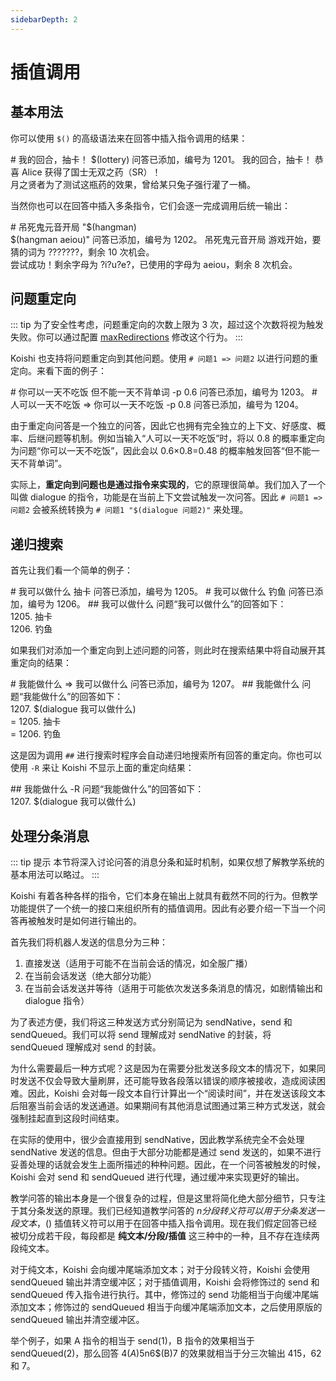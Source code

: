```yaml
---
sidebarDepth: 2
---
```


# 插值调用

## 基本用法

你可以使用 `$()` 的高级语法来在回答中插入指令调用的结果：

<panel-view title="聊天记录">
<chat-message nickname="Alice" color="#cc0066"># 我的回合，抽卡！ $(lottery)</chat-message>
<chat-message nickname="Koishi" avatar="/koishi.png">问答已添加，编号为 1201。</chat-message>
<chat-message nickname="Alice" color="#cc0066">我的回合，抽卡！</chat-message>
<chat-message nickname="Koishi" avatar="/koishi.png">恭喜 Alice 获得了国士无双之药（SR）！<br/>月之贤者为了测试这瓶药的效果，曾给某只兔子强行灌了一桶。</chat-message>
</panel-view>

当然你也可以在回答中插入多条指令，它们会逐一完成调用后统一输出：

<panel-view title="聊天记录">
<chat-message nickname="Alice" color="#cc0066"># 吊死鬼元音开局 &quot;$(hangman)<br/>$(hangman aeiou)&quot;</chat-message>
<chat-message nickname="Koishi" avatar="/koishi.png">问答已添加，编号为 1202。</chat-message>
<chat-message nickname="Alice" color="#cc0066">吊死鬼元音开局</chat-message>
<chat-message nickname="Koishi" avatar="/koishi.png">游戏开始，要猜的词为 ???????，剩余 10 次机会。<br/>尝试成功！剩余字母为 ?i?u?e?，已使用的字母为 aeiou，剩余 8 次机会。</chat-message>
</panel-view>

## 问题重定向

::: tip
为了安全性考虑，问题重定向的次数上限为 3 次，超过这个次数将视为触发失败。你可以通过配置 [maxRedirections](./options.md#max-redirections) 修改这个行为。
:::

Koishi 也支持将问题重定向到其他问题。使用 `# 问题1 => 问题2` 以进行问题的重定向。来看下面的例子：

<panel-view title="聊天记录">
<chat-message nickname="Alice" color="#cc0066"># 你可以一天不吃饭 但不能一天不背单词 -p 0.6</chat-message>
<chat-message nickname="Koishi" avatar="/koishi.png">问答已添加，编号为 1203。</chat-message>
<chat-message nickname="Alice" color="#cc0066"># 人可以一天不吃饭 =&gt; 你可以一天不吃饭 -p 0.8</chat-message>
<chat-message nickname="Koishi" avatar="/koishi.png">问答已添加，编号为 1204。</chat-message>
</panel-view>

由于重定向问答是一个独立的问答，因此它也拥有完全独立的上下文、好感度、概率、后继问题等机制。例如当输入“人可以一天不吃饭”时，将以 0.8 的概率重定向为问题“你可以一天不吃饭”，因此会以 0.6×0.8=0.48 的概率触发回答“但不能一天不背单词”。

实际上，**重定向到问题也是通过指令来实现的**，它的原理很简单。我们加入了一个叫做 dialogue 的指令，功能是在当前上下文尝试触发一次问答。因此 `# 问题1 => 问题2` 会被系统转换为 `# 问题1 "$(dialogue 问题2)"` 来处理。

## 递归搜索

首先让我们看一个简单的例子：

<panel-view title="聊天记录">
<chat-message nickname="Alice" color="#cc0066"># 我可以做什么 抽卡</chat-message>
<chat-message nickname="Koishi" avatar="/koishi.png">问答已添加，编号为 1205。</chat-message>
<chat-message nickname="Alice" color="#cc0066"># 我可以做什么 钓鱼</chat-message>
<chat-message nickname="Koishi" avatar="/koishi.png">问答已添加，编号为 1206。</chat-message>
<chat-message nickname="Alice" color="#cc0066">## 我可以做什么</chat-message>
<chat-message nickname="Koishi" avatar="/koishi.png">问题“我可以做什么”的回答如下：<br/>1205. 抽卡<br/>1206. 钓鱼</chat-message>
</panel-view>

如果我们对添加一个重定向到上述问题的问答，则此时在搜索结果中将自动展开其重定向的结果：

<panel-view title="聊天记录">
<chat-message nickname="Alice" color="#cc0066"># 我能做什么 =&gt; 我可以做什么</chat-message>
<chat-message nickname="Koishi" avatar="/koishi.png">问答已添加，编号为 1207。</chat-message>
<chat-message nickname="Alice" color="#cc0066">## 我能做什么</chat-message>
<chat-message nickname="Koishi" avatar="/koishi.png">问题“我能做什么”的回答如下：<br/>1207. $(dialogue 我可以做什么)<br/>= 1205. 抽卡<br/>= 1206. 钓鱼</chat-message>
</panel-view>

这是因为调用 `##` 进行搜索时程序会自动递归地搜索所有回答的重定向。你也可以使用 `-R` 来让 Koishi 不显示上面的重定向结果：

<panel-view title="聊天记录">
<chat-message nickname="Alice" color="#cc0066">## 我能做什么 -R</chat-message>
<chat-message nickname="Koishi" avatar="/koishi.png">问题“我能做什么”的回答如下：<br/>1207. $(dialogue 我可以做什么)</chat-message>
</panel-view>

## 处理分条消息

::: tip 提示
本节将深入讨论问答的消息分条和延时机制，如果仅想了解教学系统的基本用法可以略过。
:::

Koishi 有着各种各样的指令，它们本身在输出上就具有截然不同的行为。但教学功能提供了一个统一的接口来组织所有的插值调用。因此有必要介绍一下当一个问答再被触发时是如何进行输出的。

首先我们将机器人发送的信息分为三种：

1. 直接发送（适用于可能不在当前会话的情况，如全服广播）
2. 在当前会话发送（绝大部分功能）
3. 在当前会话发送并等待（适用于可能依次发送多条消息的情况，如剧情输出和 dialogue 指令）

为了表述方便，我们将这三种发送方式分别简记为 sendNative，send 和 sendQueued。我们可以将 send 理解成对 sendNative 的封装，将 sendQueued 理解成对 send 的封装。

为什么需要最后一种方式呢？这是因为在需要分批发送多段文本的情况下，如果同时发送不仅会导致大量刷屏，还可能导致各段落以错误的顺序被接收，造成阅读困难。因此，Koishi 会对每一段文本自行计算出一个“阅读时间”，并在发送该段文本后阻塞当前会话的发送通道。如果期间有其他消息试图通过第三种方式发送，就会强制挂起直到这段时间结束。

在实际的使用中，很少会直接用到 sendNative，因此教学系统完全不会处理 sendNative 发送的信息。但由于大部分功能都是通过 send 发送的，如果不进行妥善处理的话就会发生上面所描述的种种问题。因此，在一个问答被触发的时候，Koishi 会对 send 和 sendQueued 进行代理，通过缓冲来实现更好的输出。

教学问答的输出本身是一个很复杂的过程，但是这里将简化绝大部分细节，只专注于其分条发送的原理。我们已经知道教学问答的 $n 分段转义符可以用于分条发送一段文本，$() 插值转义符可以用于在回答中插入指令调用。现在我们假定回答已经被切分成若干段，每段都是 **纯文本/分段/插值** 这三种中的一种，且不存在连续两段纯文本。

对于纯文本，Koishi 会向缓冲尾端添加文本；对于分段转义符，Koishi 会使用 sendQueued 输出并清空缓冲区；对于插值调用，Koishi 会将修饰过的 send 和 sendQueued 传入指令进行执行。其中，修饰过的 send 功能相当于向缓冲尾端添加文本；修饰过的 sendQueued 相当于向缓冲尾端添加文本，之后使用原版的 sendQueued 输出并清空缓冲区。

举个例子，如果 A 指令的相当于 send(1)，B 指令的效果相当于 sendQueued(2)，那么回答 4$(A)5$n6$(B)7 的效果就相当于分三次输出 415，62 和 7。

